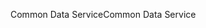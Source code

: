 <span data-ttu-id="ecc74-101">Common Data Service</span><span class="sxs-lookup"><span data-stu-id="ecc74-101">Common Data Service</span></span>